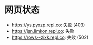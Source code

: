 # 网页状态
- https://ys.pyxzp.repl.co: 失败 (403)
- https://jsn.limkon.repl.co: 失败
- https://rows--zixk.repl.co: 失败 (502)
